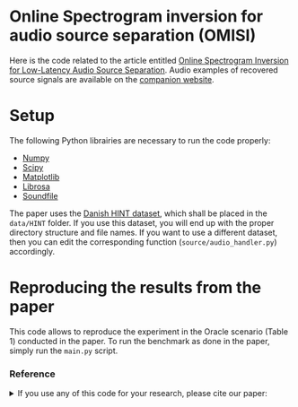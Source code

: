 # Online Spectrogram inversion for audio source separation (OMISI)

Here is the code related to the article entitled [Online Spectrogram Inversion for Low-Latency Audio Source Separation](https://arxiv.org/abs/1911.03128).
Audio examples of recovered source signals are available on the [companion website](https://magronp.github.io/demos/spl20_omisi.html).

# Setup

The following Python librairies are necessary to run the code properly:
- [Numpy](https://numpy.org/)
- [Scipy](https://www.scipy.org/)
- [Matplotlib](https://matplotlib.org/)
- [Librosa](https://librosa.org/)
- [Soundfile](https://pypi.org/project/SoundFile/)

The paper uses the [Danish HINT dataset](https://www.ncbi.nlm.nih.gov/pubmed/21319937), which shall be placed in the `data/HINT` folder.
If you use this dataset, you will end up with the proper directory structure and file names.
If you want to use a different dataset, then you can edit the corresponding function (``source/audio_handler.py``) accordingly.

# Reproducing the results from the paper

This code allows to reproduce the experiment in the Oracle scenario (Table 1) conducted in the paper.
To run the benchmark as done in the paper, simply run the ``main.py`` script.


### Reference

<details><summary>If you use any of this code for your research, please cite our paper:</summary>
  
```latex
@article{Magron2020omisi,
  Title                    = {Online Spectrogram Inversion for Low-Latency Audio Source Separation},
  Author                   = {Paul Magron AND Tuomas Virtanen},
  Journal                  = {IEEE Signal Processing Letters},
  Year                     = {2020},
  Pages                    = {306--310},
  Volume                   = {27}
}
```
